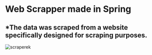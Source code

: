 <h1>Web Scrapper made in Spring</h1>
<h2>*The data was scraped from a website specifically designed for scraping purposes.</h2>

![scraperek](https://github.com/Grodelek/Web-Scrapper-Spring/assets/98063447/a89b6571-c62f-463c-8c79-5dc188d999cd)
